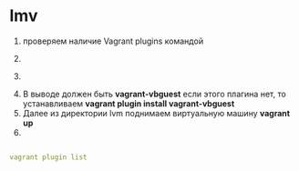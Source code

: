 # lmv
1. проверяем наличие Vagrant plugins командой
2. ``` vagrant plugin list
3. ```
4.  В выводе должен быть **vagrant-vbguest** если этого плагина нет, то устанавливаем **vagrant plugin install vagrant-vbguest**
5.  Далее из директории lvm поднимаем виртуальную машину **vagrant up**
6.  
```yaml

vagrant plugin list
```
